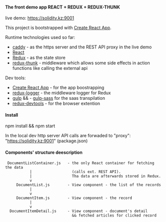 #### The front demo app REACT + REDUX + REDUX-THUNK

live demo: https://solidity.kz:9001

This project is bootstrapped with [Create React App](https://github.com/facebookincubator/create-react-app).

Runtime technologies used so far:

* [caddy](https://caddyserver.com/) - as the https server and the REST API proxy in the live demo
* [React](https://facebook.github.io/react/)
* [Redux](http://redux.js.org/) - as the state store
* [redux-thunk](https://github.com/gaearon/redux-thunk) - middleware which allows some side effects in action functions like calling the external api

Dev tools:

* [Create React App](https://github.com/facebookincubator/create-react-app) - for the app boostrapping
* [redux-logger](https://github.com/evgenyrodionov/redux-logger) - the middleware logger for Redux
* [gulp](http://gulpjs.com) &&  - [gulp-sass](https://www.npmjs.com/package/gulp-sass) for the saas transpilation
* [redux-devtools](https://github.com/gaearon/redux-devtools) - for the browser extention

#### Install

npm install && npm start

In the local dev http server API calls are forwaded to "proxy": "https://solidity.kz:9001" (package.json)

#### Components' structure deescription


```
 DocumentListContainer.js   - the only React container for fetching the data 
           |                  (calls ext. REST API). 
           |                  Tha data are afterwards stored in Redux.
           v
     DocumentList.js        - View component - the list of the records
           |         
           v
     DocumentItem.js        - View component - the record
           |         
           v
  DocumentItemDetail.js     - View component - document's detail 
                              && fetched articles for clicked record
```

